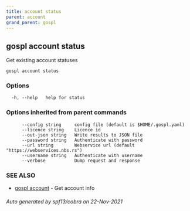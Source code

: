 ```yaml
---
title: account status
parent: account
grand_parent: gospl
---
```

## gospl account status

Get existing account statuses

```
gospl account status
```

### Options

```
  -h, --help   help for status
```

### Options inherited from parent commands

```
      --config string     config file (default is $HOME/.gospl.yaml)
      --licence string    Licence id
      --out-json string   Write results to JSON file
      --password string   Authenticate with password
      --url string        Webservice url (default "https://webservices.nbs.rs")
      --username string   Authenticate with username
      --verbose           Dump request and response
```

### SEE ALSO

* [gospl account](gospl_account.md)	 - Get account info

###### Auto generated by spf13/cobra on 22-Nov-2021
